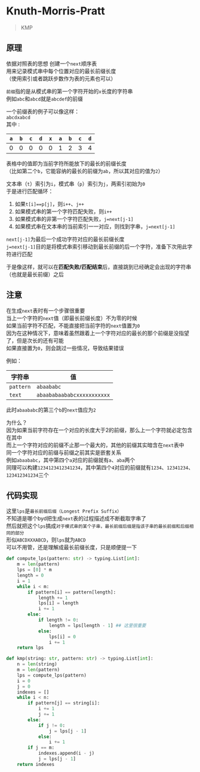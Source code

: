 ---
---

# Knuth-Morris-Pratt

>KMP

## 原理

依据对照表的思想  创建一个`next`顺序表  
用来记录模式串中每个位置对应的最长前缀长度  
（使用索引或者跳跃步数作为表的元素也可以）

`前缀`指的是从模式串的第一个字符开始的`x`长度的字符串  
例如`abc`和`abcd`就是`abcdef`的前缀

一个前缀表的例子可以像这样：  
`abcdxabcd`  
其中  :

| `a` | `b` | `c` | `d` | `x` | `a` | `b` | `c` | `d` |
| --- | --- | --- | --- | --- | --- | --- | --- | --- |
| 0   | 0   | 0   | 0   | 0   | 1   | 2   | 3   | 4   |

表格中的值即为当前字符所能放下的最长的前缀长度  
（比如第二个`b`，它能容纳的最长的前缀为`ab`，所以其对应的值为`2`）

文本串（`t`）索引为`i`，模式串（`p`）索引为`j`，两索引初始为`0`  
于是进行匹配循环：

1. 如果`t[i]==p[j]`，则`i++`、`j++`
2. 如果模式串的第一个字符匹配失败，则`i++`
3. 如果模式串的非第一个字符匹配失败，`j=next[j-1]`
4. 如果模式串在文本串的当前索引一一对应，则找到字串，`j=next[j-1]`

`next[j-1]`为最后一个成功字符对应的最长前缀长度  
`j=next[j-1]`目的是将模式串索引移动到最长前缀的后一个字符，准备下次用此字符进行匹配

于是像这样，就可以在**匹配失败/匹配结束**后，直接跳到已经确定会出现的字符串（也就是最长前缀）之后

## 注意

在生成`next`表时有一个步骤很重要  
当上一个字符的`next`值（即最长前缀长度）不为零的时候  
如果当前字符不匹配，不能直接把当前字符的`next`值置为`0`  
因为在这种情况下，意味着虽然跟着上一个字符对应的最长的那个前缀是没指望了，但是次长的还有可能  
如果直接置为`0`，则会跳过一些情况，导致结果错误

例如：

| 字符串    | 值                         |
| --------- | -------------------------- |
| `pattern` | `abaababc`                 |
| `text`    | `abaababaababcxxxxxxxxxxx` |

此时`abaababc`的第三个`b`的`next`值应为`2`

为什么？  
因为如果当前字符存在一个对应的长度大于2的前缀，那么上一个字符就必定包含在其中  
而上一个字符对应的前缀不止那一个最大的，其他的前缀其实暗含在`next`表中  
同一个字符对应的前缀与前缀之前其实是嵌套关系  
例如`abaababc`，其中第四个`a`对应的前缀就有`a`、`aba`两个  
同理可以构建`1234123412341234`，其中第四个`4`对应的前缀就有`1234`、`12341234`、`123412341234`三个

## 代码实现

这里`lps`是`最长前缀后缀（Longest Prefix Suffix）`  
不知道是哪个byd把生成`next`表的过程描述成不断截取字串了  
然后就把这个`lps`搞成`对于模式串的某个子串，最长前缀后缀是指该子串的最长前缀和后缀相同的部分`  
形似`ABCDXXXABCD`，则`lps`就为`ABCD`  
可以不用管，还是理解成最长前缀长度，只是顺便提一下

```python
def compute_lps(pattern: str) -> typing.List[int]:
    m = len(pattern)
    lps = [0] * m
    length = 0
    i = 1
    while i < m:
        if pattern[i] == pattern[length]:
            length += 1
            lps[i] = length
            i += 1
        else:
            if length != 0:
                length = lps[length - 1] ## 这里很重要
            else:
                lps[i] = 0
                i += 1
    return lps

def kmp(string: str, pattern: str) -> typing.List[int]:
    n = len(string)
    m = len(pattern)
    lps = compute_lps(pattern)
    i = 0
    j = 0
    indexes = []
    while i < n:
        if pattern[j] == string[i]:
            i += 1
            j += 1
        else:
            if j != 0:
                j = lps[j - 1]
            else:
                i += 1
        if j == m:
            indexes.append(i - j)
            j = lps[j - 1]
    return indexes
```
